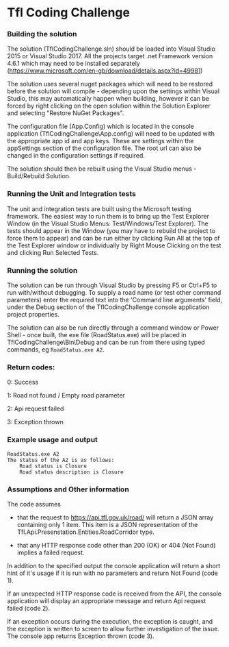 # Tfl Coding Challenge

### Building the solution
The solution (TflCodingChallenge.sln) should be loaded into Visual Studio 2015 or Visual Studio 2017. All the projects target .net Framework version 4.6.1 which may need to be installed separately (https://www.microsoft.com/en-gb/download/details.aspx?id=49981)

The solution uses several nuget packages which will need to be restored before the solution will compile - depending upon the settings within Visual Studio, this may automatically happen when building, however it can be forced by right clicking on the open solution within the Solution Explorer and selecting "Restore NuGet Packages".

The configuration file (App.Config) which is located in the console application (TflCodingChallenge\App.config) will need to be updated with the appropriate app id and app keys. These are settings within the appSettings section of the configuration file. The root url can also be changed in the configuration settings if required.

The solution should then be rebuilt using the Visual Studio menus - Build/Rebuild Solution.

### Running the Unit and Integration tests

The unit and integration tests are built using the Microsoft testing framework. The easiest way to run them is to bring up the Test Explorer Window (in the Visual Studio Menus: Test/Windows/Test Explorer). The tests should appear in the Window (you may have to rebuild the project to force them to appear) and can be run either by clicking Run All at the top of the Test Explorer window or individually by Right Mouse Clicking on the test and clicking Run Selected Tests.

### Running the solution

The solution can be run through Visual Studio by pressing F5 or Ctrl+F5 to run with/without debugging. To supply a road name (or test other command parameters) enter the required text into the 'Command line arguments' field, under the Debug section of the TflCodingChallenge console application project properties.

The solution can also be run directly through a command window or Power Shell - once built, the exe file (RoadStatus.exe) will be placed in TflCodingChallenge\Bin\Debug and can be run from there using typed commands, eg `RoadStatus.exe A2`.

### Return codes:

0: Success

1: Road not found / Empty road parameter  

2: Api request failed

3: Exception thrown

### Example usage and output

    RoadStatus.exe A2
    The status of the A2 is as follows:
        Road status is Closure
        Road status description is Closure

### Assumptions and Other information

The code assumes 

- that the request to https://api.tfl.gov.uk/road/<roadname> will return a JSON array containing only 1 item. This item is a JSON representation of the Tfl.Api.Presenstation.Entities.RoadCorridor type.

- that any HTTP response code other than 200 (OK) or 404 (Not Found) implies a failed request.

In addition to the specified output the console application will return a short hint of it's usage if it is run with no parameters and return Not Found (code 1).

If an unexpected HTTP response code is received from the API, the console application will display an appropriate message and return Api request failed (code 2).

If an exception occurs during the execution, the exception is caught, and the exception is written to screen to allow further investigation of the issue. The console app returns Exception thrown (code 3).
